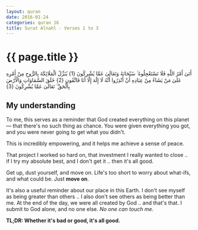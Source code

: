 ```yaml
---
layout: quran
date: 2016-01-24
categories: quran 16
title: Surat Alnahl - Verses 1 to 3
---
```


# {{ page.title }}

<div class="quran-verse">أَتَىٰ أَمْرُ اللَّهِ فَلَا تَسْتَعْجِلُوهُ ۚ سُبْحَانَهُ وَتَعَالَىٰ عَمَّا يُشْرِكُونَ {1}
يُنَزِّلُ الْمَلَائِكَةَ بِالرُّوحِ مِنْ أَمْرِهِ عَلَىٰ مَنْ يَشَاءُ مِنْ عِبَادِهِ أَنْ أَنْذِرُوا أَنَّهُ لَا إِلَٰهَ إِلَّا أَنَا فَاتَّقُونِ {2}
خَلَقَ السَّمَاوَاتِ وَالْأَرْضَ بِالْحَقِّ ۚ تَعَالَىٰ عَمَّا يُشْرِكُونَ {3}</div>

## My understanding

To me, this serves as a reminder that God created everything on this planet &mdash; that there's no such thing as chance. You were given everything you got, and you were never going to get what you didn't.

This is incredibly empowering, and it helps me achieve a sense of peace.

That project I worked so hard on, that investment I really wanted to close .. if I try my absolute best, and I don't get it .. then it's all good.

Get up, dust yourself, and move on. Life's too short to worry about what-ifs, and what could be. Just **move on**.

It's also a useful reminder about our place in this Earth. I don't see myself as being greater than others .. I also don't see others as being better than me. At the end of the day, we were all created by God .. and that's that. I submit to God alone, and no one else. *No one can touch me.*

**TL;DR: Whether it's bad or good, it's all good.**
